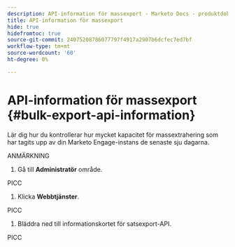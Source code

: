 ```yaml
---
description: API-information för massexport - Marketo Docs - produktdokumentation
title: API-information för massexport
hide: true
hidefromtoc: true
source-git-commit: 24075208786077797f4917a2907b6dcfec7ed7bf
workflow-type: tm+mt
source-wordcount: '60'
ht-degree: 0%

---
```


# API-information för massexport {#bulk-export-api-information}

Lär dig hur du kontrollerar hur mycket kapacitet för massextrahering som har tagits upp av din Marketo Engage-instans de senaste sju dagarna.

ANMÄRKNING

1. Gå till **Administratör** område.

PICC

1. Klicka **Webbtjänster**.

PICC

1. Bläddra ned till informationskortet för satsexport-API.

PICC
